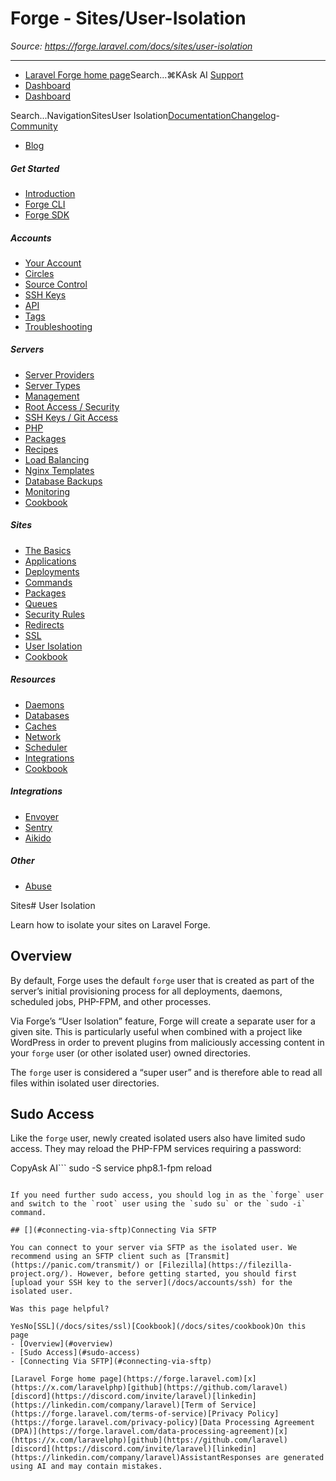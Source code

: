# Forge - Sites/User-Isolation

*Source: https://forge.laravel.com/docs/sites/user-isolation*

---

- [Laravel Forge home page](https://forge.laravel.com)Search...⌘KAsk AI
[Support](/cdn-cgi/l/email-protection#177178657072577b76657661727b3974787a)
- [Dashboard](https://forge.laravel.com)
- [Dashboard](https://forge.laravel.com)

Search...NavigationSitesUser Isolation[Documentation](/docs/introduction)[Changelog](/docs/changelog/changelog)- [Community](https://discord.com/invite/laravel)
- [Blog](https://blog.laravel.com/forge)
##### Get Started

- [Introduction](/docs/introduction)
- [Forge CLI](/docs/cli)
- [Forge SDK](/docs/sdk)

##### Accounts

- [Your Account](/docs/accounts/your-account)
- [Circles](/docs/accounts/circles)
- [Source Control](/docs/accounts/source-control)
- [SSH Keys](/docs/accounts/ssh)
- [API](/docs/accounts/api)
- [Tags](/docs/accounts/tags)
- [Troubleshooting](/docs/accounts/cookbook)

##### Servers

- [Server Providers](/docs/servers/providers)
- [Server Types](/docs/servers/types)
- [Management](/docs/servers/management)
- [Root Access / Security](/docs/servers/provisioning-process)
- [SSH Keys / Git Access](/docs/servers/ssh)
- [PHP](/docs/servers/php)
- [Packages](/docs/servers/packages)
- [Recipes](/docs/servers/recipes)
- [Load Balancing](/docs/servers/load-balancing)
- [Nginx Templates](/docs/servers/nginx-templates)
- [Database Backups](/docs/servers/backups)
- [Monitoring](/docs/servers/monitoring)
- [Cookbook](/docs/servers/cookbook)

##### Sites

- [The Basics](/docs/sites/the-basics)
- [Applications](/docs/sites/applications)
- [Deployments](/docs/sites/deployments)
- [Commands](/docs/sites/commands)
- [Packages](/docs/sites/packages)
- [Queues](/docs/sites/queues)
- [Security Rules](/docs/sites/security-rules)
- [Redirects](/docs/sites/redirects)
- [SSL](/docs/sites/ssl)
- [User Isolation](/docs/sites/user-isolation)
- [Cookbook](/docs/sites/cookbook)

##### Resources

- [Daemons](/docs/resources/daemons)
- [Databases](/docs/resources/databases)
- [Caches](/docs/resources/caches)
- [Network](/docs/resources/network)
- [Scheduler](/docs/resources/scheduler)
- [Integrations](/docs/resources/integrations)
- [Cookbook](/docs/resources/cookbook)

##### Integrations

- [Envoyer](/docs/integrations/envoyer)
- [Sentry](/docs/integrations/sentry)
- [Aikido](/docs/integrations/aikido)

##### Other

- [Abuse](/docs/abuse)

Sites# User Isolation

Learn how to isolate your sites on Laravel Forge.

## [​](#overview)Overview

By default, Forge uses the default `forge` user that is created as part of the server’s initial provisioning process for all deployments, daemons, scheduled jobs, PHP-FPM, and other processes.

Via Forge’s “User Isolation” feature, Forge will create a separate user for a given site. This is particularly useful when combined with a project like WordPress in order to prevent plugins from maliciously accessing content in your `forge` user (or other isolated user) owned directories.

The `forge` user is considered a “super user” and is therefore able to read all files within isolated user directories.

## [​](#sudo-access)Sudo Access

Like the `forge` user, newly created isolated users also have limited sudo access. They may reload the PHP-FPM services requiring a password:

CopyAsk AI```
sudo -S service php8.1-fpm reload

```

If you need further sudo access, you should log in as the `forge` user and switch to the `root` user using the `sudo su` or the `sudo -i` command.

## [​](#connecting-via-sftp)Connecting Via SFTP

You can connect to your server via SFTP as the isolated user. We recommend using an SFTP client such as [Transmit](https://panic.com/transmit/) or [Filezilla](https://filezilla-project.org/). However, before getting started, you should first [upload your SSH key to the server](/docs/accounts/ssh) for the isolated user.

Was this page helpful?

YesNo[SSL](/docs/sites/ssl)[Cookbook](/docs/sites/cookbook)On this page
- [Overview](#overview)
- [Sudo Access](#sudo-access)
- [Connecting Via SFTP](#connecting-via-sftp)

[Laravel Forge home page](https://forge.laravel.com)[x](https://x.com/laravelphp)[github](https://github.com/laravel)[discord](https://discord.com/invite/laravel)[linkedin](https://linkedin.com/company/laravel)[Term of Service](https://forge.laravel.com/terms-of-service)[Privacy Policy](https://forge.laravel.com/privacy-policy)[Data Processing Agreement (DPA)](https://forge.laravel.com/data-processing-agreement)[x](https://x.com/laravelphp)[github](https://github.com/laravel)[discord](https://discord.com/invite/laravel)[linkedin](https://linkedin.com/company/laravel)AssistantResponses are generated using AI and may contain mistakes.